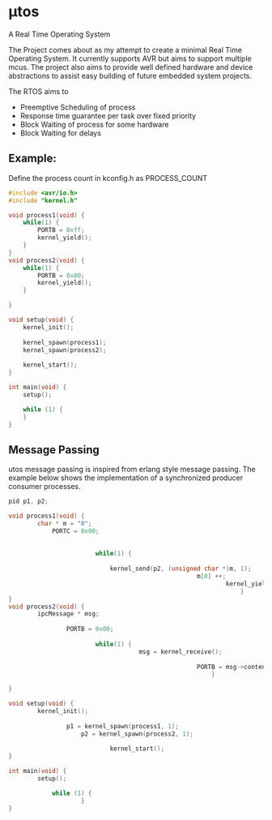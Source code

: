 # µtos
A Real Time Operating System

The Project comes about as my attempt to create a minimal Real Time Operating System. It currently supports AVR but aims to support multiple mcus.
The project also aims to provide well defined hardware and device abstractions to assist easy building of future embedded system projects.

The RTOS aims to 
* Preemptive Scheduling of process
* Response time guarantee per task over fixed priority
* Block Waiting of process for some hardware
* Block Waiting for delays

## Example:
Define the process count in kconfig.h as PROCESS_COUNT

```c
#include <avr/io.h>
#include "kernel.h"

void process1(void) {
    while(1) {
        PORTB = 0xff;
        kernel_yield();
    }
}
void process2(void) {
    while(1) {
        PORTB = 0x00;
        kernel_yield();
    }

}

void setup(void) {
    kernel_init();
    
    kernel_spawn(process1);
    kernel_spawn(process2);
    
    kernel_start();
}

int main(void) {
	setup();

	while (1) {
	}
}
```

## Message Passing
utos message passing is inspired from erlang style message passing.
The example below shows the implementation of a synchronized producer consumer
processes.

```c
pid p1, p2;

void process1(void) {
	    char * m = "0";
	        PORTC = 0x00;
	            
	                
	                    while(1) {
	                    	        
	      	                kernel_send(p2, (unsigned char *)m, 1);
	                    	                        m[0] ++;
	                    	                                kernel_yield();
	                    	                                    }
}
void process2(void) {
	    ipcMessage * msg;
	        
	            PORTB = 0x00;
	                
	                    while(1) {
	                    	        msg = kernel_receive();
	                    	                
	                    	                        PORTB = msg->content[0];
	                    	                            }

}

void setup(void) {
	    kernel_init();
	        
	            p1 = kernel_spawn(process1, 1);
	                p2 = kernel_spawn(process2, 1);
	                    
	                        kernel_start();
}

int main(void) {
		setup();

			while (1) {
					}
}

```
